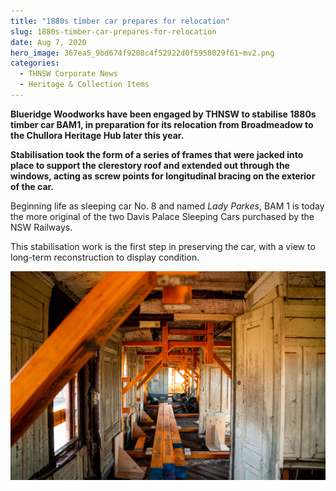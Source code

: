 ```yaml
---
title: "1880s timber car prepares for relocation"
slug: 1880s-timber-car-prepares-for-relocation
date: Aug 7, 2020
hero_image: 367ea5_9bd674f9208c4f52922d0f5950029f61~mv2.png
categories:
  - THNSW Corporate News
  - Heritage & Collection Items
---
```



**Blueridge Woodworks have been engaged by THNSW to stabilise 1880s timber car BAM1, in preparation for its relocation from Broadmeadow to the Chullora Heritage Hub later this year.**

**Stabilisation took the form of a series of frames that were jacked into place to support the clerestory roof and extended out through the windows, acting as screw points for longitudinal bracing on the exterior of the car.**

Beginning life as sleeping car No. 8 and named *Lady Parkes*, BAM 1 is today the more original of the two Davis Palace Sleeping Cars purchased by the NSW Railways.

This stabilisation work is the first step in preserving the car, with a view to long-term reconstruction to display condition.

![ree](367ea5_2273dac6beaf41938f01b19b5d16e3af~mv2.png)
